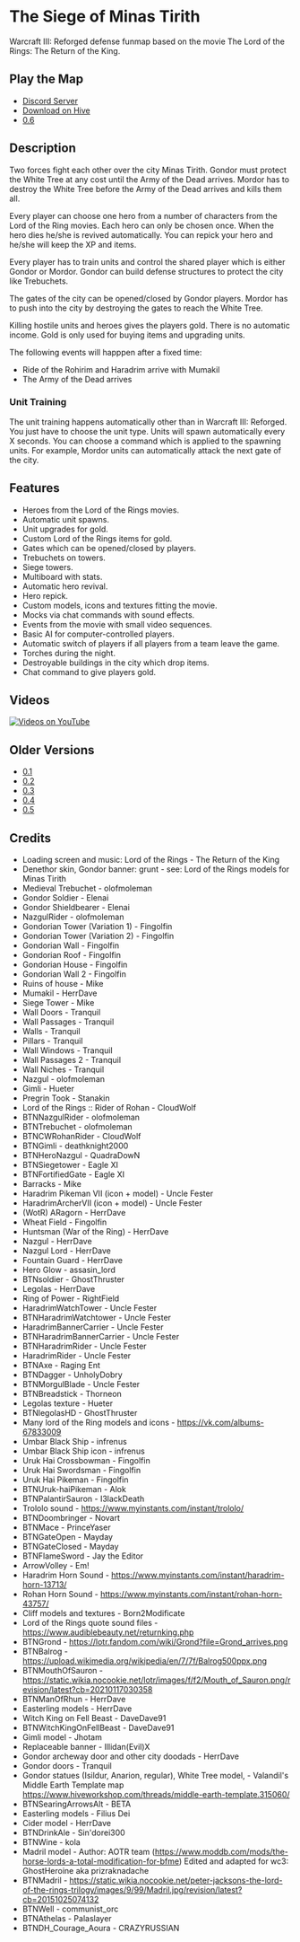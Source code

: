 # The Siege of Minas Tirith

Warcraft III: Reforged defense funmap based on the movie The Lord of the Rings: The Return of the King.

## Play the Map

* [Discord Server](https://discord.gg/C83VG7WneW)
* [Download on Hive](https://www.hiveworkshop.com/threads/minas-tirith-0-2.311338/)
* [0.6](./TheSiegeOfMinasTirith0.6.w3x)

## Description

Two forces fight each other over the city Minas Tirith.
Gondor must protect the White Tree at any cost until the Army of the Dead arrives.
Mordor has to destroy the White Tree before the Army of the Dead arrives and kills them all.


Every player can choose one hero from a number of characters from the Lord of the Ring movies.
Each hero can only be chosen once.
When the hero dies he/she is revived automatically.
You can repick your hero and he/she will keep the XP and items.


Every player has to train units and control the shared player which is either Gondor or Mordor.
Gondor can build defense structures to protect the city like Trebuchets.

The gates of the city can be opened/closed by Gondor players.
Mordor has to push into the city by destroying the gates to reach the White Tree.

Killing hostile units and heroes gives the players gold.
There is no automatic income.
Gold is only used for buying items and upgrading units.


The following events will happpen after a fixed time:

* Ride of the Rohirim and Haradrim arrive with Mumakil
* The Army of the Dead arrives

### Unit Training

The unit training happens automatically other than in Warcraft III: Reforged.
You just have to choose the unit type.
Units will spawn automatically every X seconds.
You can choose a command which is applied to the spawning units.
For example, Mordor units can automatically attack the next gate of the city.

## Features

* Heroes from the Lord of the Rings movies.
* Automatic unit spawns.
* Unit upgrades for gold.
* Custom Lord of the Rings items for gold.
* Gates which can be opened/closed by players.
* Trebuchets on towers.
* Siege towers.
* Multiboard with stats.
* Automatic hero revival.
* Hero repick.
* Custom models, icons and textures fitting the movie.
* Mocks via chat commands with sound effects.
* Events from the movie with small video sequences.
* Basic AI for computer-controlled players.
* Automatic switch of players if all players from a team leave the game.
* Torches during the night.
* Destroyable buildings in the city which drop items.
* Chat command to give players gold.

## Videos

[![Videos on YouTube](https://img.youtube.com/vi/j60HybB0OzU/0.jpg)](https://www.youtube.com/watch?v=j60HybB0OzU&list=PLmfeGbBvSVGDgneEFN_b3B_pG9pq9R58-&index=5&ab_channel=WarcraftIII%3AReforgedModifications)

## Older Versions

* [0.1](./old/TheSiegeOfMinasTirith0.1.w3x)
* [0.2](./old/TheSiegeOfMinasTirith0.2.w3x)
* [0.3](./old/TheSiegeOfMinasTirith0.3.w3x)
* [0.4](./old/TheSiegeOfMinasTirith0.4.w3x)
* [0.5](./old/TheSiegeOfMinasTirith0.5.w3x)

## Credits

* Loading screen and music: Lord of the Rings - The Return of the King
* Denethor skin, Gondor banner: grunt - see: Lord of the Rings models for Minas Tirith
* Medieval Trebuchet - olofmoleman
* Gondor Soldier - Elenai
* Gondor Shieldbearer - Elenai
* NazgulRider - olofmoleman
* Gondorian Tower (Variation 1) - Fingolfin
* Gondorian Tower (Variation 2) - Fingolfin
* Gondorian Wall - Fingolfin
* Gondorian Roof - Fingolfin
* Gondorian House - Fingolfin
* Gondorian Wall 2 - Fingolfin
* Ruins of house - Mike
* Mumakil - HerrDave
* Siege Tower - Mike
* Wall Doors - Tranquil
* Wall Passages - Tranquil
* Walls - Tranquil
* Pillars - Tranquil
* Wall Windows - Tranquil
* Wall Passages 2 - Tranquil
* Wall Niches - Tranquil
* Nazgul - olofmoleman
* Gimli - Hueter
* Pregrin Took - Stanakin
* Lord of the Rings :: Rider of Rohan - CloudWolf
* BTNNazgulRider - olofmoleman
* BTNTrebuchet - olofmoleman
* BTNCWRohanRider - CloudWolf
* BTNGimli - deathknight2000
* BTNHeroNazgul - QuadraDowN
* BTNSiegetower - Eagle XI
* BTNFortifiedGate - Eagle XI
* Barracks - Mike
* Haradrim Pikeman VII (icon + model) - Uncle Fester
* HaradrimArcherVII (icon + model) - Uncle Fester
* (WotR) ARagorn - HerrDave
* Wheat Field - Fingolfin
* Huntsman (War of the Ring) - HerrDave
* Nazgul - HerrDave
* Nazgul Lord - HerrDave
* Fountain Guard - HerrDave
* Hero Glow - assasin_lord
* BTNsoldier - GhostThruster
* Legolas - HerrDave
* Ring of Power - RightField
* HaradrimWatchTower - Uncle Fester
* BTNHaradrimWatchtower - Uncle Fester
* HaradrimBannerCarrier - Uncle Fester
* BTNHaradrimBannerCarrier - Uncle Fester
* BTNHaradrimRider - Uncle Fester
* HaradrimRider - Uncle Fester
* BTNAxe - Raging Ent
* BTNDagger - UnholyDobry
* BTNMorgulBlade - Uncle Fester
* BTNBreadstick - Thorneon
* Legolas texture - Hueter
* BTNlegolasHD - GhostThruster
* Many lord of the Ring models and icons - https://vk.com/albums-67833009
* Umbar Black Ship - infrenus
* Umbar Black Ship icon - infrenus
* Uruk Hai Crossbowman - Fingolfin
* Uruk Hai Swordsman - Fingolfin
* Uruk Hai Pikeman - Fingolfin
* BTNUruk-haiPikeman - Alok
* BTNPalantirSauron - I3lackDeath
* Trololo sound - https://www.myinstants.com/instant/trololo/
* BTNDoombringer - Novart
* BTNMace - PrinceYaser
* BTNGateOpen - Mayday
* BTNGateClosed - Mayday
* BTNFlameSword - Jay the Editor
* ArrowVolley - Em!
* Haradrim Horn Sound - https://www.myinstants.com/instant/haradrim-horn-13713/
* Rohan Horn Sound - https://www.myinstants.com/instant/rohan-horn-43757/
* Cliff models and textures - Born2Modificate
* Lord of the Rings quote sound files - https://www.audiblebeauty.net/returnking.php
* BTNGrond - https://lotr.fandom.com/wiki/Grond?file=Grond_arrives.png
* BTNBalrog - https://upload.wikimedia.org/wikipedia/en/7/7f/Balrog500ppx.png
* BTNMouthOfSauron - https://static.wikia.nocookie.net/lotr/images/f/f2/Mouth_of_Sauron.png/revision/latest?cb=20210117030358
* BTNManOfRhun - HerrDave
* Easterling models - HerrDave
* Witch King on Fell Beast - DaveDave91
* BTNWitchKingOnFellBeast - DaveDave91
* Gimli model - Jhotam
* Replaceable banner - Illidan(Evil)X
* Gondor archeway door and other city doodads - HerrDave
* Gondor doors - Tranquil
* Gondor statues (Isildur, Anarion, regular), White Tree model, -  Valandil's Middle Earth Template map https://www.hiveworkshop.com/threads/middle-earth-template.315060/
* BTNSearingArrowsAlt - BETA
* Easterling models - Filius Dei
* Cider model - HerrDave
* BTNDrinkAle - Sin'dorei300
* BTNWine - kola
* Madril model - Author: AOTR team (https://www.moddb.com/mods/the-horse-lords-a-total-modification-for-bfme) Edited and adapted for wc3: GhostHeroine aka prizraknadache
* BTNMadril - https://static.wikia.nocookie.net/peter-jacksons-the-lord-of-the-rings-trilogy/images/9/99/Madril.jpg/revision/latest?cb=20151025074132
* BTNWell - communist_orc
* BTNAthelas - Palaslayer
* BTNDH_Courage_Aoura - CRAZYRUSSIAN